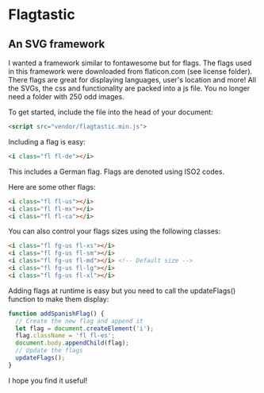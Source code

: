# Flagtastic
## An SVG framework

I wanted a framework similar to fontawesome but for flags. The flags used in this framework were downloaded from flaticon.com (see license folder). There flags are great for displaying languages, user's location and more!
All the SVGs, the css and functionality are packed into a js file. You no longer need a folder with 250 odd images.

To get started, include the file into the head of your document:
```html
<script src="vendor/flagtastic.min.js">
```
Including a flag is easy:
```html
<i class="fl fl-de"></i>
```
This includes a German flag. Flags are denoted using ISO2 codes.

Here are some other flags:
```html
<i class="fl fl-us"></i>
<i class="fl fl-mx"></i>
<i class="fl fl-ca"></i>
```

You can also control your flags sizes using the following classes:
```html
<i class="fl fg-us fl-xs"></i>
<i class="fl fg-us fl-sm"></i>
<i class="fl fg-us fl-md"></i> <!-- Default size -->
<i class="fl fg-us fl-lg"></i>
<i class="fl fg-us fl-xl"></i>
```

Adding flags at runtime is easy but you need to call the updateFlags() function to make them display:
```javascript
function addSpanishFlag() {
  // Create the new flag and append it
  let flag = document.createElement('i');
  flag.className = 'fl fl-es';
  document.body.appendChild(flag);
  // Update the flags
  updateFlags();
}
```

I hope you find it useful!
